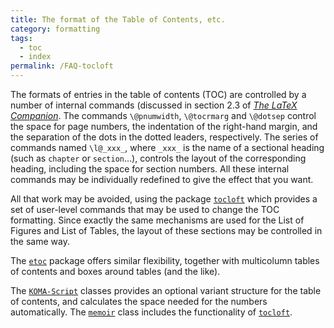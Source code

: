 ```yaml
---
title: The format of the Table of Contents, etc.
category: formatting
tags:
  - toc
  - index
permalink: /FAQ-tocloft
---
```


The formats of entries in the table of contents (TOC) are
controlled by a number of internal commands (discussed in section&nbsp;2.3
of [_The LaTeX Companion_](FAQ-latex-books).  The commands
`\@pnumwidth`, `\@tocrmarg` and `\@dotsep` control the space
for page numbers, the indentation of the right-hand margin, and the
separation of the dots in the dotted leaders, respectively.  The
series of commands named `\l@_xxx_`, where `_xxx_` is the name of
a sectional heading (such as `chapter` or `section`&hellip;),
controls the layout of the corresponding heading, including the space
for section numbers.  All these internal commands may be individually
redefined to give the effect that you want.

All that work may be avoided, using the package [`tocloft`](https://ctan.org/pkg/tocloft)
which provides a set of user-level commands that may be used to change
the TOC formatting.  Since exactly the same mechanisms are used
for the List of Figures and List of Tables, the layout of these sections
may be controlled in the same way.

The [`etoc`](https://ctan.org/pkg/etoc) package offers similar flexibility,
together with multicolumn tables of contents and boxes around tables
(and the like).

The [`KOMA-Script`](https://ctan.org/pkg/KOMA-Script) classes provides
an optional variant structure for the table of contents, and calculates
the space needed for the numbers automatically.
The [`memoir`](https://ctan.org/pkg/memoir) class includes the functionality
of [`tocloft`](https://ctan.org/pkg/tocloft).

